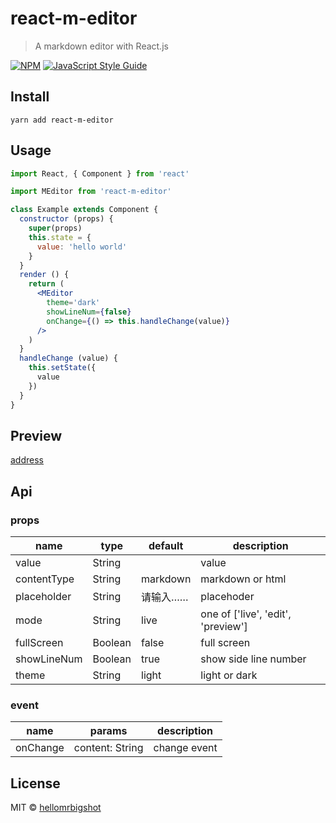 # react-m-editor

> A markdown editor with React.js

[![NPM](https://img.shields.io/npm/v/react-m-editor.svg)](https://www.npmjs.com/package/react-m-editor) [![JavaScript Style Guide](https://img.shields.io/badge/code_style-standard-brightgreen.svg)](https://standardjs.com)


## Install

```
yarn add react-m-editor
```

## Usage


```jsx
import React, { Component } from 'react'

import MEditor from 'react-m-editor'

class Example extends Component {
  constructor (props) {
    super(props)
    this.state = {
      value: 'hello world'
    }
  }
  render () {
    return (
      <MEditor
        theme='dark'
        showLineNum={false}
        onChange={() => this.handleChange(value)}
      />
    )
  }
  handleChange (value) {
    this.setState({
      value
    })
  }
}
```

## Preview

[address](https://hellomrbigshot.github.io/react-m-editor)

## Api

### props

| name       | type   | default     | description     |
| ---------- | -------| ----------- | --------------- |
| value      | String |             | value           |
| contentType| String | markdown    | markdown or html |
| placeholder| String | 请输入……     | placehoder      |
| mode       | String | live        | one of ['live', 'edit', 'preview']|
| fullScreen | Boolean| false       | full screen     |
| showLineNum| Boolean| true        | show side line number |
| theme      | String | light       | light or dark   |


### event

| name     | params | description    |
| -------  | ------ | -----------    |
| onChange | content: String | change event |


## License

MIT © [hellomrbigshot](https://github.com/hellomrbigshot)
